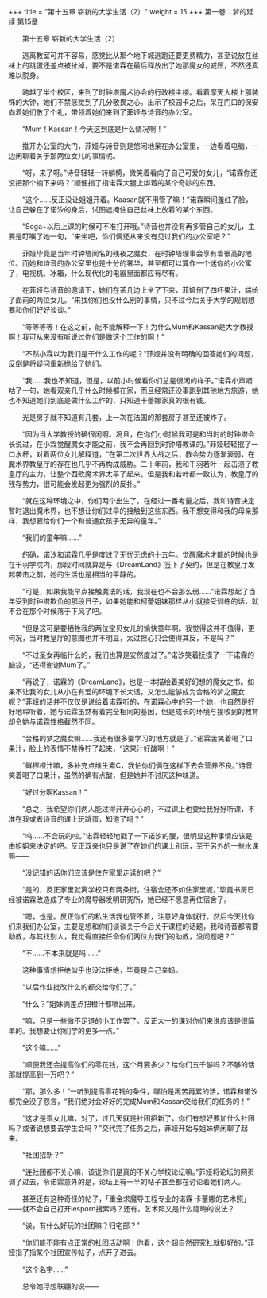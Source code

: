 +++
title = "第十五章 崭新的大学生活（2）"
weight = 15
+++
第一卷：梦的延续 第15章

　　第十五章 崭新的大学生活（2）

　　逃离教室可并不容易，感觉比从那个地下城逃跑还要更费精力，甚至说放在丝袜上的跳蛋还差点被扯掉，要不是诺霖在最后释放出了她那魔女的威压，不然还真难以脱身。

　　跨越了半个校区，来到了时钟塔魔术协会的行政楼主楼。看着摩天大楼上那装饰的大钟，她们不禁感觉到了几分敬畏之心。出示了校园卡之后，呆在门口的保安向着她们敬了个礼，带领着她们来到了菲娅与诗音的办公室。

　　“Mum！Kassan！今天这到底是什么情况啊！”

　　推开办公室的大门，菲娅与诗音则是悠闲地呆在办公室里，一边看着电脑，一边闲聊着关于那两位女儿的事情呢。

　　“呀，来了呀。”诗音轻轻一转躺椅，微笑着看向了自己可爱的女儿，“诺霖你还没把那个摘下来吗？”顺便指了指诺霖大腿上绑着的某个奇妙的东西。

　　“这个……反正没让姐姐开着。Kaasan就不用管了嘛！”诺霖瞬间羞红了脸，让自己躲在了诺汐的身后，试图遮掩住自己丝袜上放着的某个东西。

　　“Soga~以后上课的时候可不准打开哦。”诗音也并没有再多管自己的女儿，主要是叮嘱了她一句，“来坐吧，你们俩还从来没有见过我们的办公室吧？”

　　菲娅毕竟是当年时钟塔闻名的残夜之魔女，在时钟塔理事会享有着很高的地位。而她和诗音的办公室里也是十分的奢华，甚至都可以算作一个迷你的小公寓了，电视机、冰箱，什么现代化的电器里面都应有尽有。

　　在菲娅与诗音的邀请下，她们在茶几边上坐了下来，菲娅倒了四杯果汁，端给了面前的两位女儿。“来找你们也没什么别的事情，只不过今后关于大学的规划想要和你们好好谈谈。”

　　“等等等等！在这之前，能不能解释一下！为什么Mum和Kassan是大学教授啊！我可从来没有听说过你们是做这个工作的啊！”

　　“不然小霖以为我们是干什么工作的呢？”菲娅并没有明确的回答她们的问题，反倒是将疑问重新抛给了她们。

　　“我……我也不知道，但是，以前小时候看你们总是很闲的样子。”诺霖小声嘀咕了一句，她看双亲几乎什么时候都在家，而且经常还没事跑到其他地方旅游，她也不知道她们到底是做什么工作的，只知道卡蕾娜家真的很有钱。

　　光是房子就不知道有几套，上一次在法国的那套房子甚至还被炸了。

　　“因为当大学教授的确很闲啊。况且，在你们小时候我可是和当时的时钟塔会长说过，在小霖觉醒魔女才能之前，我不会再回到时钟塔教课的。”菲娅轻轻抿了一口水杯，对着两位女儿解释道，“在第二次世界大战之后，教会势力逐渐衰弱，在魔术界教皇厅的存在也几乎不再构成威胁。二十年前，我和千羽若叶一起击溃了教皇厅的主力，让整个西欧魔术界太平了起来。但是我和若叶都一致认为，教皇厅的残存势力，很可能会发起更为强烈的反扑。”

　　“就在这种环境之中，你们两个出生了。在经过一番考量之后，我和诗音决定暂时退出魔术界，也不想让你们过早的接触到这些东西。我不想变得和我的母亲那样，我想要给你们一个和普通女孩子无异的童年。”

　　“我们的童年嘛……”

　　的确，诺汐和诺霖几乎是度过了无忧无虑的十五年。觉醒魔术才能的时候也是在千羽学院内，那段时间就算是与《DreamLand》签下了契约，但是在教皇厅发起袭击之前，她的生活也是相当的平静的。

　　“可是，如果我能早点接触魔法的话，我现在也不会那么弱……”诺霖想起了当年受到时钟塔欺负的那段日子，如果她能和柯蕾姐妹那样从小就接受训练的话，就不会在那个时候落于下风了吧。

　　“但是这可是要牺牲我的两位宝贝女儿的愉快童年啊。我觉得这并不值得，更何况，当时教皇厅的意图也并不明显，太过担心只会使得其反，不是吗？”

　　“不过圣女再临什么的，我们也算是安然度过了。”诺汐笑着抚摸了一下诺霖的脑袋，“还得谢谢Mum了。”

　　“再说了，诺霖的《DreamLand》，也是一本描绘着美好幻想的魔女之书。如果不让我的女儿从小在有爱的环境下长大话，又怎么能够成为合格的梦之魔女呢？”菲娅的话并不仅仅是说给着诺霖听的，在诺霖心中的另一个她，也自然是好好地聆听着，她与诺霖虽然有着完全相同的基因，但是成长的环境与接收到的教育却令她与诺霖性格截然不同。

　　“合格的梦之魔女嘛……我还有很多要学习的地方就是了。”诺霖苦笑着喝了口果汁，脸上的表情不禁狰狞了起来，“这果汁好酸啊！”

　　“鲜榨橙汁嘛，多补充点维生素C，我怕你们俩在这样下去会营养不良。”诗音笑着喝了口果汁，虽然的确有点酸，但是她并不讨厌这种味道。

　　“好过分啊Kassan！”

　　“总之，我希望你们两人能过得开开心心的，不过课上也要给我好好听课，不准在我或者诗音的课上玩跳蛋，知道了吗？”

　　“呜……不会玩的啦。”诺霖轻轻地戳了一下诺汐的腰，很明显这种事情应该是由姐姐来决定的吧。反正双亲也只是说了在她们的课上别玩，至于另外的一些水课嘛——

　　“没记错的话你们应该是住在家里走读的吧？”

　　“是的，反正家里就离学校只有两条街，住宿舍还不如住家里呢。”毕竟书房已经被诺霖改造成了专业的魔导器发明研究所，她已经不愿意再住宿舍了。

　　“嗯，也是。反正你们的私生活我也管不着，注意好身体就行。然后今天找你们来我们办公室，主要是想和你们谈谈关于今后关于课程的话题，我和诗音都需要助教，与其找别人，我觉得直接任命你们两位为我们的助教，没问题吧？”

　　“不……不本来就是吗……”

　　这种事情想拒绝似乎也没法拒绝，毕竟是自己亲妈。

　　“以后作业批改什么的都交给你们了。”

　　“什么？”姐妹俩差点把橙汁都喷出来。

　　“嘛，只是一些微不足道的小工作罢了。反正大一的课对你们来说应该是很简单的。我想要让你们学的更多一点。”

　　“这个嘛……”

　　“顺便我还会提高你们的零花钱，这个月要多少？给你们五千够吗？不够的话那就提高到一万吧？”

　　“那，那么多！”一听到提高零花钱的条件，哪怕是再苦再累的活，诺霖和诺汐都完全没了怨言，“我们绝对会好好的完成Mum和Kassan交给我们的任务的！”

　　“这才是乖女儿嘛，对了，过几天就是社团招新了，你们有想好要加什么社团吗？或者说想要去学生会吗？”交代完了任务之后，菲娅开始与姐妹俩闲聊了起来。

　　“社团招新？”

　　“连社团都不关心嘛，该说你们是真的不关心学校论坛嘛。”菲娅将论坛的网页调了过去，令诺霖意外的是，论坛上有一半的帖子甚至都在讨论着她们两人。

　　甚至还有这种奇怪的帖子，「重金求魔导工程专业的诺霖·卡蕾娜的艺术照」——就不会自己打开lesporn搜索吗？还有，艺术照又是什么隐晦的说法？

　　“诶，有什么好玩的社团嘛？归宅部？”

　　“你们能不能有点正常的社团活动啊！你看，这个超自然研究社就挺好的。”菲娅指了指某个社团宣传帖子，点开了进去。

　　“这个名字……”

　　总令她浮想联翩的说——

　　

　　

　　

　　


